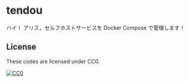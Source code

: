 tendou
======

ハイ！ アリス，セルフホストサービスを Docker Compose で管理します！

## License

These codes are licensed under CC0.

[![CC0](http://i.creativecommons.org/p/zero/1.0/88x31.png "CC0")](http://creativecommons.org/publicdomain/zero/1.0/deed.ja)
